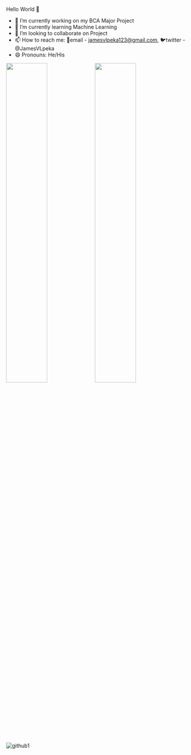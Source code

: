 Hello World 👋


- 🔭 I’m currently working on my BCA Major Project
- 🌱 I’m currently learning Machine Learning
- 👯 I’m looking to collaborate on Project
- 📫 How to reach me: 📧email - jamesvlpeka123@gmail.com, 🐦twitter - @JamesVLpeka
- 😄 Pronouns: He/His


<img align="left" width="47%" src="https://github-readme-stats.vercel.app/api?username=JamesVanlalpeka&&show_icons=true&title_color=ffffff&icon_color=bb2acf&text_color=daf7dc&theme=radical" />

<img align="left" width="47%" src="https://github-readme-stats.vercel.app/api/top-langs/?username=JamesVanlalpeka&layout=compact)](https://github.com/anuraghazra/github-readme-stats" />





![github1](https://user-images.githubusercontent.com/66527505/158826289-057a4570-865a-4b9c-801e-a127efff8638.gif)






